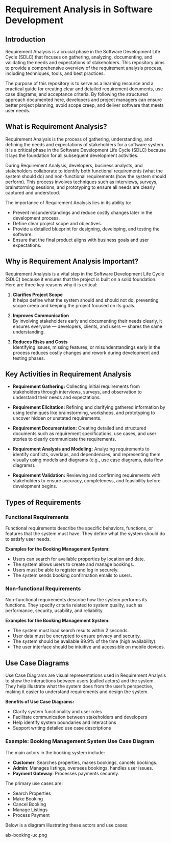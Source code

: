 # Requirement Analysis in Software Development

## Introduction

Requirement Analysis is a crucial phase in the Software Development Life Cycle (SDLC) that focuses on gathering, analyzing, documenting, and validating the needs and expectations of stakeholders. This repository aims to provide a comprehensive overview of the requirement analysis process, including techniques, tools, and best practices.

The purpose of this repository is to serve as a learning resource and a practical guide for creating clear and detailed requirement documents, use case diagrams, and acceptance criteria. By following the structured approach documented here, developers and project managers can ensure better project planning, avoid scope creep, and deliver software that meets user needs.

## What is Requirement Analysis?

Requirement Analysis is the process of gathering, understanding, and defining the needs and expectations of stakeholders for a software system. It is a critical phase in the Software Development Life Cycle (SDLC) because it lays the foundation for all subsequent development activities.

During Requirement Analysis, developers, business analysts, and stakeholders collaborate to identify both functional requirements (what the system should do) and non-functional requirements (how the system should perform). This process involves techniques such as interviews, surveys, brainstorming sessions, and prototyping to ensure all needs are clearly captured and understood.

The importance of Requirement Analysis lies in its ability to:

- Prevent misunderstandings and reduce costly changes later in the development process.
- Define clear project scope and objectives.
- Provide a detailed blueprint for designing, developing, and testing the software.
- Ensure that the final product aligns with business goals and user expectations.
## Why is Requirement Analysis Important?

Requirement Analysis is a vital step in the Software Development Life Cycle (SDLC) because it ensures that the project is built on a solid foundation. Here are three key reasons why it is critical:

1. **Clarifies Project Scope**  
   It helps define what the system should and should not do, preventing scope creep and keeping the project focused on its goals.

2. **Improves Communication**  
   By involving stakeholders early and documenting their needs clearly, it ensures everyone — developers, clients, and users — shares the same understanding.

3. **Reduces Risks and Costs**  
   Identifying issues, missing features, or misunderstandings early in the process reduces costly changes and rework during development and testing phases.
## Key Activities in Requirement Analysis

- **Requirement Gathering:** Collecting initial requirements from stakeholders through interviews, surveys, and observation to understand their needs and expectations.

- **Requirement Elicitation:** Refining and clarifying gathered information by using techniques like brainstorming, workshops, and prototyping to uncover hidden or unstated requirements.

- **Requirement Documentation:** Creating detailed and structured documents such as requirement specifications, use cases, and user stories to clearly communicate the requirements.

- **Requirement Analysis and Modeling:** Analyzing requirements to identify conflicts, overlaps, and dependencies, and representing them visually using models and diagrams (e.g., use case diagrams, data flow diagrams).

- **Requirement Validation:** Reviewing and confirming requirements with stakeholders to ensure accuracy, completeness, and feasibility before development begins.
## Types of Requirements

### Functional Requirements

Functional requirements describe the specific behaviors, functions, or features that the system must have. They define what the system should do to satisfy user needs.

**Examples for the Booking Management System:**  
- Users can search for available properties by location and date.  
- The system allows users to create and manage bookings.  
- Users must be able to register and log in securely.  
- The system sends booking confirmation emails to users.  

### Non-functional Requirements

Non-functional requirements describe how the system performs its functions. They specify criteria related to system quality, such as performance, security, usability, and reliability.

**Examples for the Booking Management System:**  
- The system must load search results within 2 seconds.  
- User data must be encrypted to ensure privacy and security.  
- The system should be available 99.9% of the time (high availability).  
- The user interface should be intuitive and accessible on mobile devices.
## Use Case Diagrams

Use Case Diagrams are visual representations used in Requirement Analysis to show the interactions between users (called actors) and the system. They help illustrate what the system does from the user’s perspective, making it easier to understand requirements and design the system.

**Benefits of Use Case Diagrams:**  
- Clarify system functionality and user roles  
- Facilitate communication between stakeholders and developers  
- Help identify system boundaries and interactions  
- Support writing detailed use case descriptions  

### Example: Booking Management System Use Case Diagram

The main actors in the booking system include:  
- **Customer**: Searches properties, makes bookings, cancels bookings.  
- **Admin**: Manages listings, oversees bookings, handles user issues.  
- **Payment Gateway**: Processes payments securely.  

The primary use cases are:  
- Search Properties  
- Make Booking  
- Cancel Booking  
- Manage Listings  
- Process Payment  

Below is a diagram illustrating these actors and use cases:

alx-booking-uc.png


